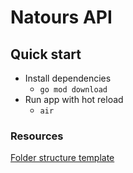 # Natours API

## Quick start

- Install dependencies
  - `go mod download`
- Run app with hot reload
  - `air`

### Resources

[Folder structure template](https://github.com/create-go-app/fiber-go-template)
